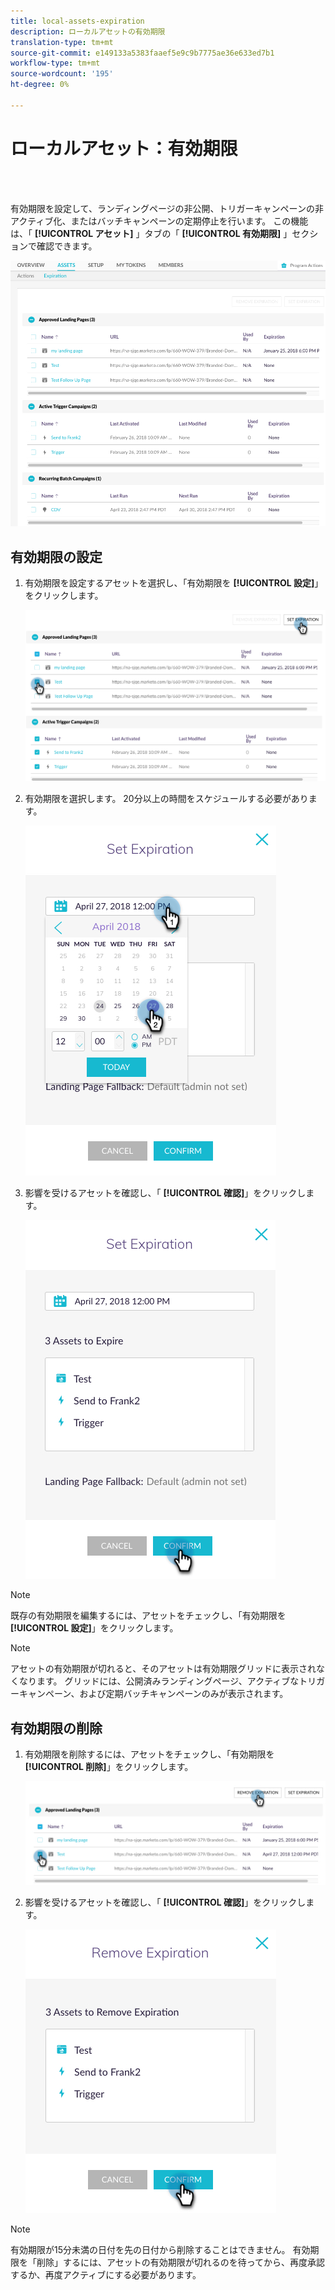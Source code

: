 ```yaml
---
title: local-assets-expiration
description: ローカルアセットの有効期限
translation-type: tm+mt
source-git-commit: e149133a5383faaef5e9c9b7775ae36e633ed7b1
workflow-type: tm+mt
source-wordcount: '195'
ht-degree: 0%

---
```



# ローカルアセット：有効期限

<br> 

有効期限を設定して、ランディングページの非公開、トリガーキャンペーンの非アクティブ化、またはバッチキャンペーンの定期停止を行います。 この機能は、「 **[!UICONTROL アセット]** 」タブの「 **[!UICONTROL 有効期限]** 」セクションで確認できます。

![イメージ1](/help/sky/assets/programs/local-assets-expiration/local-assets-expiration-1.png)

## 有効期限の設定

1. 有効期限を設定するアセットを選択し、「有効期限を **[!UICONTROL 設定]**」をクリックします。

   ![イメージ2](/help/sky/assets/programs/local-assets-expiration/local-assets-expiration-2.png)

1. 有効期限を選択します。 20分以上の時間をスケジュールする必要があります。

   ![イメージ3](/help/sky/assets/programs/local-assets-expiration/local-assets-expiration-3.png)

1. 影響を受けるアセットを確認し、「 **[!UICONTROL 確認]**」をクリックします。

   ![画像4](/help/sky/assets/programs/local-assets-expiration/local-assets-expiration-4.png)

>[!NOTE]
>
>既存の有効期限を編集するには、アセットをチェックし、「有効期限を **[!UICONTROL 設定]**」をクリックします。

>[!NOTE]
>
>アセットの有効期限が切れると、そのアセットは有効期限グリッドに表示されなくなります。 グリッドには、公開済みランディングページ、アクティブなトリガーキャンペーン、および定期バッチキャンペーンのみが表示されます。

## 有効期限の削除

1. 有効期限を削除するには、アセットをチェックし、「有効期限を **[!UICONTROL 削除]**」をクリックします。

   ![画像5](/help/sky/assets/programs/local-assets-expiration/local-assets-expiration-5.png)

1. 影響を受けるアセットを確認し、「 **[!UICONTROL 確認]**」をクリックします。

   ![画像6](/help/sky/assets/programs/local-assets-expiration/local-assets-expiration-6.png)

>[!NOTE]
>
>有効期限が15分未満の日付を先の日付から削除することはできません。 有効期限を「削除」するには、アセットの有効期限が切れるのを待ってから、再度承認するか、再度アクティブにする必要があります。
